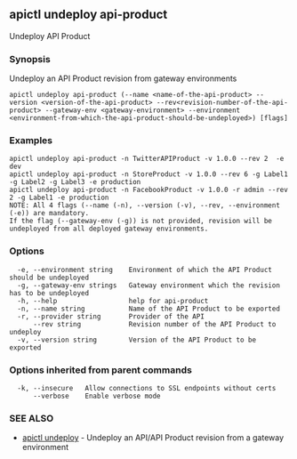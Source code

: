 ## apictl undeploy api-product

Undeploy API Product

### Synopsis

Undeploy an API Product revision from gateway environments

```
apictl undeploy api-product (--name <name-of-the-api-product> --version <version-of-the-api-product> --rev<revision-number-of-the-api-product> --gateway-env <gateway-environment> --environment <environment-from-which-the-api-product-should-be-undeployed>) [flags]
```

### Examples

```
apictl undeploy api-product -n TwitterAPIProduct -v 1.0.0 --rev 2  -e dev
apictl undeploy api-product -n StoreProduct -v 1.0.0 --rev 6 -g Label1 -g Label2 -g Label3 -e production
apictl undeploy api-product -n FacebookProduct -v 1.0.0 -r admin --rev 2 -g Label1 -e production
NOTE: All 4 flags (--name (-n), --version (-v), --rev, --environment (-e)) are mandatory.
If the flag (--gateway-env (-g)) is not provided, revision will be undeployed from all deployed gateway environments.
```

### Options

```
  -e, --environment string    Environment of which the API Product should be undeployed
  -g, --gateway-env strings   Gateway environment which the revision has to be undeployed
  -h, --help                  help for api-product
  -n, --name string           Name of the API Product to be exported
  -r, --provider string       Provider of the API
      --rev string            Revision number of the API Product to undeploy
  -v, --version string        Version of the API Product to be exported
```

### Options inherited from parent commands

```
  -k, --insecure   Allow connections to SSL endpoints without certs
      --verbose    Enable verbose mode
```

### SEE ALSO

* [apictl undeploy](apictl_undeploy.md)	 - Undeploy an API/API Product revision from a gateway environment

